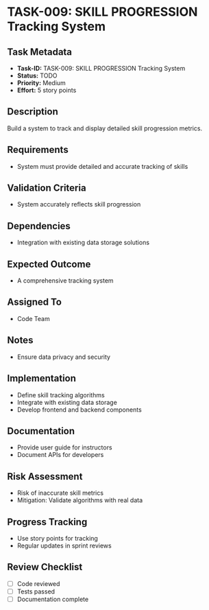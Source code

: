 # TASK-009: SKILL PROGRESSION Tracking System

## Task Metadata

- **Task-ID:** TASK-009: SKILL PROGRESSION Tracking System
- **Status:** TODO
- **Priority:** Medium
- **Effort:** 5 story points

## Description

Build a system to track and display detailed skill progression metrics.

## Requirements

- System must provide detailed and accurate tracking of skills

## Validation Criteria

- System accurately reflects skill progression

## Dependencies

- Integration with existing data storage solutions

## Expected Outcome

- A comprehensive tracking system

## Assigned To

- Code Team

## Notes

- Ensure data privacy and security

## Implementation

- Define skill tracking algorithms
- Integrate with existing data storage
- Develop frontend and backend components

## Documentation

- Provide user guide for instructors
- Document APIs for developers

## Risk Assessment

- Risk of inaccurate skill metrics
- Mitigation: Validate algorithms with real data

## Progress Tracking

- Use story points for tracking
- Regular updates in sprint reviews

## Review Checklist

- [ ] Code reviewed
- [ ] Tests passed
- [ ] Documentation complete

